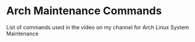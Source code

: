 # Arch Maintenance Commands

List of commands used in the video on my channel for Arch Linux System Maintenance